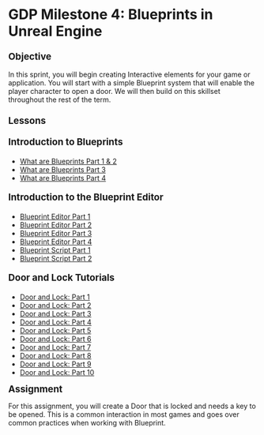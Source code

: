 # GDP Milestone 4: Blueprints in Unreal Engine

<h3><span style="font-size: 14pt;"><strong>Objective</strong></span></h3>
<p>In this sprint, you will begin creating Interactive elements for your game or application. You will start with a simple Blueprint system that will enable the player character to open a door. We will then build on this skillset throughout the rest of the term.&nbsp;</p>
<h3><span style="font-size: 14pt;"><strong>Lessons</strong></span></h3>
<h4><span style="font-size: 14pt;"><strong>Introduction to Blueprints</strong></span></h4>
<ul>
<li><a title="What Are Blueprints: Part 1 &amp; 2" href="https://vertexschool.instructure.com/courses/297/pages/what-are-blueprints-part-1-and-2" data-api-endpoint="https://vertexschool.instructure.com/api/v1/courses/297/pages/what-are-blueprints-part-1-and-2" data-api-returntype="Page">What are Blueprints Part 1 &amp; 2</a></li>
<li><a title="What Are Blueprints: Part 3" href="https://vertexschool.instructure.com/courses/297/pages/what-are-blueprints-part-3" data-api-endpoint="https://vertexschool.instructure.com/api/v1/courses/297/pages/what-are-blueprints-part-3" data-api-returntype="Page">What are Blueprints Part 3</a></li>
<li><a title="What Are Blueprints: Part 4" href="https://vertexschool.instructure.com/courses/297/pages/what-are-blueprints-part-4" data-api-endpoint="https://vertexschool.instructure.com/api/v1/courses/297/pages/what-are-blueprints-part-4" data-api-returntype="Page">What are Blueprints Part 4</a></li>
</ul>
<h4><strong><span style="font-size: 14pt;">Introduction to the Blueprint Editor</span></strong></h4>
<ul>
<li><a title="Bleuprint Editor: Part 1" href="https://vertexschool.instructure.com/courses/297/pages/bleuprint-editor-part-1" data-api-endpoint="https://vertexschool.instructure.com/api/v1/courses/297/pages/bleuprint-editor-part-1" data-api-returntype="Page">Blueprint Editor Part 1</a></li>
<li><a title="Bleuprint Editor: Part 2" href="https://vertexschool.instructure.com/courses/297/pages/bleuprint-editor-part-2" data-api-endpoint="https://vertexschool.instructure.com/api/v1/courses/297/pages/bleuprint-editor-part-2" data-api-returntype="Page">Blueprint Editor Part 2</a></li>
<li><a title="Bleuprint Editor: Part 3" href="https://vertexschool.instructure.com/courses/297/pages/bleuprint-editor-part-3" data-api-endpoint="https://vertexschool.instructure.com/api/v1/courses/297/pages/bleuprint-editor-part-3" data-api-returntype="Page">Blueprint Editor Part 3</a></li>
<li><a title="Bleuprint Editor: Part 4" href="https://vertexschool.instructure.com/courses/297/pages/bleuprint-editor-part-4" data-api-endpoint="https://vertexschool.instructure.com/api/v1/courses/297/pages/bleuprint-editor-part-4" data-api-returntype="Page">Blueprint Editor Part 4</a></li>
<li><a title="Bleuprint Script: Part 1" href="https://vertexschool.instructure.com/courses/297/pages/bleuprint-script-part-1" data-api-endpoint="https://vertexschool.instructure.com/api/v1/courses/297/pages/bleuprint-script-part-1" data-api-returntype="Page">Blueprint Script Part 1</a></li>
<li><a title="Bleuprint Script: Part 2" href="https://vertexschool.instructure.com/courses/297/pages/bleuprint-script-part-2" data-api-endpoint="https://vertexschool.instructure.com/api/v1/courses/297/pages/bleuprint-script-part-2" data-api-returntype="Page">Blueprint Script Part 2</a></li>
</ul>
<h4><strong><span style="font-size: 14pt;">Door and Lock Tutorials</span></strong></h4>
<ul>
<li><a title="Door &amp; Lock: Part 1" href="https://vertexschool.instructure.com/courses/297/pages/door-and-lock-part-1" data-api-endpoint="https://vertexschool.instructure.com/api/v1/courses/297/pages/door-and-lock-part-1" data-api-returntype="Page">Door and Lock: Part 1</a></li>
<li><a title="Door &amp; Lock: Part 2" href="https://vertexschool.instructure.com/courses/297/pages/door-and-lock-part-2" data-api-endpoint="https://vertexschool.instructure.com/api/v1/courses/297/pages/door-and-lock-part-2" data-api-returntype="Page">Door and Lock: Part 2</a></li>
<li><a title="Door &amp; Lock: Part 3" href="https://vertexschool.instructure.com/courses/297/pages/door-and-lock-part-3" data-api-endpoint="https://vertexschool.instructure.com/api/v1/courses/297/pages/door-and-lock-part-3" data-api-returntype="Page">Door and Lock: Part 3</a></li>
<li><a title="Door &amp; Lock: Part 4" href="https://vertexschool.instructure.com/courses/297/pages/door-and-lock-part-4" data-api-endpoint="https://vertexschool.instructure.com/api/v1/courses/297/pages/door-and-lock-part-4" data-api-returntype="Page">Door and Lock: Part 4</a></li>
<li><a title="Door &amp; Lock: Part 5" href="https://vertexschool.instructure.com/courses/297/pages/door-and-lock-part-5" data-api-endpoint="https://vertexschool.instructure.com/api/v1/courses/297/pages/door-and-lock-part-5" data-api-returntype="Page">Door and Lock: Part 5</a></li>
<li><a title="Door &amp; Lock: Part 6" href="https://vertexschool.instructure.com/courses/297/pages/door-and-lock-part-6" data-api-endpoint="https://vertexschool.instructure.com/api/v1/courses/297/pages/door-and-lock-part-6" data-api-returntype="Page">Door and Lock: Part 6</a></li>
<li><a title="Door &amp; Lock: Part 7" href="https://vertexschool.instructure.com/courses/297/pages/door-and-lock-part-7" data-api-endpoint="https://vertexschool.instructure.com/api/v1/courses/297/pages/door-and-lock-part-7" data-api-returntype="Page">Door and Lock: Part 7</a></li>
<li><a title="Door &amp; Lock: Part 8" href="https://vertexschool.instructure.com/courses/297/pages/door-and-lock-part-8" data-api-endpoint="https://vertexschool.instructure.com/api/v1/courses/297/pages/door-and-lock-part-8" data-api-returntype="Page">Door and Lock: Part 8</a></li>
<li><a title="Door &amp; Lock: Part 9" href="https://vertexschool.instructure.com/courses/297/pages/door-and-lock-part-9" data-api-endpoint="https://vertexschool.instructure.com/api/v1/courses/297/pages/door-and-lock-part-9" data-api-returntype="Page">Door and Lock: Part 9</a></li>
<li><a title="Door &amp; Lock: Part 10" href="https://vertexschool.instructure.com/courses/297/pages/door-and-lock-part-10" data-api-endpoint="https://vertexschool.instructure.com/api/v1/courses/297/pages/door-and-lock-part-10" data-api-returntype="Page">Door and Lock: Part 10</a></li>
</ul>
<p><span style="font-size: 14pt;"><strong>Assignment</strong></span></p>
<p>For this assignment, you will create a Door that is locked and needs a key to be opened. This is a common interaction in most games and goes over common practices when working with Blueprint.</p>
<p>&nbsp;</p>